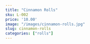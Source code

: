 ```yaml
---
title: "Cinnamon Rolls"
sku: L-002
price: '10.00'
image: "/images/cinnamon-rolls.jpg"
slug: cinnamon-rolls
categories: ["rolls"]
---
```


